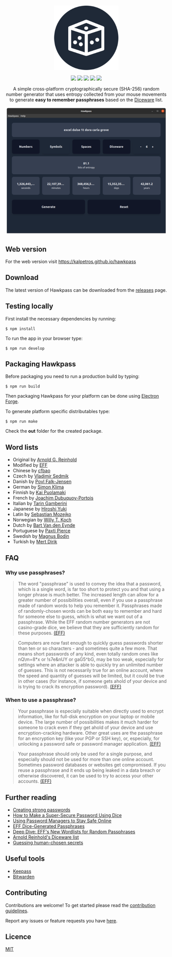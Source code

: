 <p align="center">
  <img height="200px" src="icon.png"/>
</p>
<p align="center">
  <img src="https://img.shields.io/travis/com/kalpetros/hawkpass"/>
  <img src="https://img.shields.io/github/license/kalpetros/hawkpass"/>
  <img src="https://img.shields.io/snyk/vulnerabilities/github/kalpetros/hawkpass"/>
  <img src="https://img.shields.io/github/v/release/kalpetros/hawkpass?include_prereleases"/>
  <img src="https://img.shields.io/github/downloads/kalpetros/hawkpass/total"/>
</p>
<p align="center">
A simple cross-platform cryptographically secure (SHA-256) random number generator that uses entropy collected from your mouse movements to generate <b>easy to remember passphrases</b> based on the <a href="http://world.std.com/~reinhold/diceware.html">Diceware</a> list.
</p>
<p align="center">
  <img src="hawkpass.png"/>
</p>

## Web version

For the web version visit https://kalpetros.github.io/hawkpass

## Download

The latest version of Hawkpass can be downloaded from the [releases](https://github.com/kalpetros/hawkpass-desktop/releases) page.

## Testing locally

First install the necessary dependencies by running:

```
$ npm install
```

To run the app in your browser type:

```
$ npm run develop
```

## Packaging Hawkpass

Before packaging you need to run a production build by typing:

```
$ npm run build
```

Then packaging Hawkpass for your platform can be done using [Electron Forge](https://www.electronforge.io/).

To generate platform specific distributables type:

```
$ npm run make
```

Check the **out** folder for the created package.

## Word lists
- Original by [Arnold G. Reinhold](https://theworld.com/~reinhold/diceware.wordlist.asc)
- Modified by [EFF](https://www.eff.org/deeplinks/2016/07/new-wordlists-random-passphrases)
- Chinese by [cfbao](https://github.com/cfbao/chinese-diceware)
- Czech by [Vladimir Sedmik](https://theworld.com/~reinhold/diceware_wordlist_cz.pdf)
- Danish by [Povl Falk-Jensen](https://pastebin.com/rFatW8up)
- German by [Simon Klima](https://theworld.com/~reinhold/diceware_german_msfw.txt)
- Finnish by [Kai Puolamaki](https://kaip.iki.fi/noppaware/noppaware.txt)
- French by [Joachim Dubuquoy-Portois](http://weber.fi.eu.org/software/diceware/francais.pdf)
- Italian by [Tarin Gamberini](https://www.taringamberini.com/downloads/diceware_it_IT/lista-di-parole-diceware-in-italiano/4/word_list_diceware_it-IT-4.txt)
- Japanese by [Hiroshi Yuki](http://s3.amazonaws.com/dotclue.org/diceware_jp.txt)
- Latin by [Sebastian Mozejko](https://www.theworld.com/~reinhold/diceware_latin.txt.asc)
- Norwegian by [Willy T. Koch](https://0101.no/diceware/diceware_nb_NO.txt)
- Dutch by [Bart Van den Eynde](https://theworld.com/~reinhold/DicewareDutch.txt)
- Portuguese by [Paxti Pierce](https://gist.github.com/patxipierce/3a96b1927b844ce47c04a242651bafc2)
- Swedish by [Magnus Bodin](https://x42.com/diceware/diceware-sv.txt)
- Turkish by [Mert Dirik](https://web.archive.org/web/20110716063648/http://dicewaretr.110mb.com/diceware_tr.txt)

## FAQ

### Why use passphrases?

> The word "passphrase" is used to convey the idea that a password, which is a single word, is far too short to protect you and that using a longer phrase is much better. The increased length can allow for a greater number of possibilities overall, even if you use a passphrase made of random words to help you remember it. Passphrases made of randomly-chosen words can be both easy to remember and hard for someone else to guess, which is what we want out of a passphrase. While the EFF random number generators are not casino-grade dice, we believe that they are sufficiently random for these purposes. [(EFF)][1]

> Computers are now fast enough to quickly guess passwords shorter than ten or so characters - and sometimes quite a few more. That means short passwords of any kind, even totally random ones like nQ\m=8\*x or !s7e&nUY or gaG5^bG, may be too weak, especially for settings where an attacker is able to quickly try an unlimited number of guesses. This is not necessarily true for an online account, where the speed and quantity of guesses will be limited, but it could be true in other cases (for instance, if someone gets ahold of your device and is trying to crack its encryption password). [(EFF)][1]

### When to use a passphrase?

> Your passphrase is especially suitable when directly used to encrypt information, like for full-disk encryption on your laptop or mobile device. The large number of possibilities makes it much harder for someone to crack even if they get ahold of your device and use encryption-cracking hardware. Other great uses are the passphrase for an encryption key (like your PGP or SSH key), or, especially, for unlocking a password safe or password manager application. [(EFF)][1]

> Your passphrase should only be used for a single purpose, and especially should not be used for more than one online account. Sometimes password databases or websites get compromised. If you reuse a passphrase and it ends up being leaked in a data breach or otherwise discovered, it can be used to try to access your other accounts. [(EFF)][1]

## Further reading

- [Creating strong passwords](https://ssd.eff.org/en/module/creating-strong-passwords)
- [How to Make a Super-Secure Password Using Dice](https://ssd.eff.org/en/module/animated-overview-how-make-super-secure-password-using-dice)
- [Using Password Managers to Stay Safe Online](https://ssd.eff.org/en/module/animated-overview-using-password-managers-stay-safe-online)
- [EFF Dice-Generated Passphrases](https://www.eff.org/dice)
- [Deep Dive: EFF's New Wordlists for Random Passphrases](https://www.eff.org/deeplinks/2016/07/new-wordlists-random-passphrases)
- [Arnold Reinhold's Diceware list](https://theworld.com/~reinhold/diceware.html)
- [Guessing human-chosen secrets](http://jbonneau.com/doc/2012-jbonneau-phd_thesis.pdf)

## Useful tools

- [Keepass](https://keepass.info/)
- [Bitwarden](https://github.com/bitwarden)

## Contributing

Contributions are welcome! To get started please read the [contribution guidelines](https://github.com/kalpetros/hawkpass-desktop/blob/master/CONTRIBUTING.md).

Report any issues or feature requests you have [here](https://github.com/kalpetros/hawkpass-desktop/issues).

## Licence

[MIT](https://github.com/kalpetros/hawkpass-desktop/blob/master/LICENSE)

[1]: https://www.eff.org/dice
